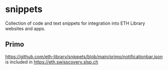 # snippets
Collection of code and text snippets for integration into ETH Library websites and apps.

## Primo
https://github.com/eth-library/snippets/blob/main/primo/notificationbar.json is included in https://eth.swisscovery.slsp.ch
